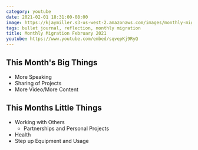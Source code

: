 ```yaml
---
category: youtube
date: 2021-02-01 18:31:00-08:00
image: https://kjaymiller.s3-us-west-2.amazonaws.com/images/monthly-migration-feb-2021.jpg
tags: bullet journal, reflection, monthly migration
title: Monthly Migration February 2021
youtube: https://www.youtube.com/embed/sqvepKj9RyQ
---
```


## This Month's Big Things

- More Speaking
- Sharing of Projects
- More Video/More Content

## This Months Little Things

- Working with Others
  - Partnerships and Personal Projects
- Health
- Step up Equipment and Usage